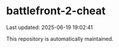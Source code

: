 # battlefront-2-cheat

Last updated: 2025-06-19 19:02:41

This repository is automatically maintained.
